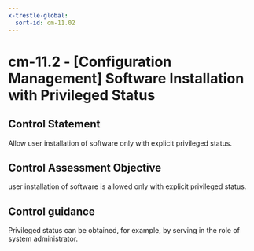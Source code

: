 ```yaml
---
x-trestle-global:
  sort-id: cm-11.02
---
```


# cm-11.2 - \[Configuration Management\] Software Installation with Privileged Status

## Control Statement

Allow user installation of software only with explicit privileged status.

## Control Assessment Objective

user installation of software is allowed only with explicit privileged status.

## Control guidance

Privileged status can be obtained, for example, by serving in the role of system administrator.
